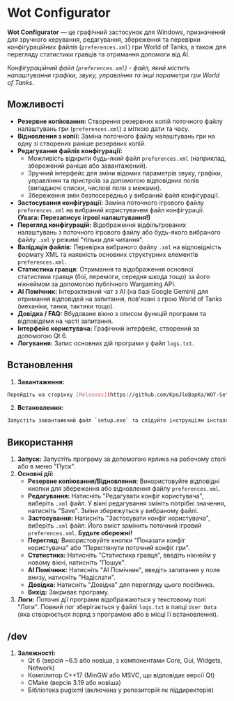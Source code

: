 # Wot Configurator

**Wot Configurator** — це графічний застосунок для Windows, призначений для зручного керування, редагування, збереження та перевірки конфігураційних файлів (`preferences.xml`) гри World of Tanks, а також для перегляду статистики гравців та отримання допомоги від AI.

*Конфігураційний файл (`preferences.xml`) - файл, який містить налаштування графіки, звуку, управління та інші параметри гри World of Tanks.*

## Можливості

* **Резервне копіювання:** Створення резервних копій поточного файлу налаштувань гри (`preferences.xml`) з міткою дати та часу.
* **Відновлення з копії:** Заміна поточного файлу налаштувань гри на одну зі створених раніше резервних копій.
* **Редагування файлів конфігурації:**
    * Можливість відкрити будь-який файл `preferences.xml` (наприклад, збережений раніше або завантажений).
    * Зручний інтерфейс для зміни відомих параметрів звуку, графіки, управління та пристроїв за допомогою відповідних полів (випадаючі списки, числові поля з межами).
    * Збереження змін безпосередньо у вибраний файл конфігурації.
* **Застосування конфігурації:** Заміна поточного ігрового файлу `preferences.xml` на вибраний користувачем файл конфігурації. **(Увага: Перезаписує ігрові налаштування!)**
* **Перегляд конфігурацій:** Відображення відфільтрованих налаштувань з поточного ігрового файлу або будь-якого вибраного файлу `.xml` у режимі "тільки для читання".
* **Валідація файлів:** Перевірка вибраного файлу `.xml` на відповідність формату XML та наявність основних структурних елементів `preferences.xml`.
* **Статистика гравця:** Отримання та відображення основної статистики гравця (бої, перемоги, середня шкода тощо) за його нікнеймом за допомогою публічного Wargaming API.
* **AI Помічник:** Інтерактивний чат з AI (на базі Google Gemini) для отримання відповідей на запитання, пов'язані з грою World of Tanks (механіки, танки, тактики тощо).
* **Довідка / FAQ:** Вбудоване вікно з описом функцій програми та відповідями на часті запитання.
* **Інтерфейс користувача:** Графічний інтерфейс, створений за допомогою Qt 6.
* **Логування:** Запис основних дій програми у файл `logs.txt`.

## Встановлення

1.  **Завантаження:** 
```bash 
Перейдіть на сторінку [Releases](https://github.com/KpoJleBapKa/WOT-Settings) та завантажте останню версію інсталятора ("WOT Configurator v1.0 setup.exe`).
```
2.  **Встановлення:** 
```bash
Запустіть завантажений файл `setup.exe` та слідуйте інструкціям інсталятора. Він скопіює програму та всі необхідні компоненти на ваш комп'ютер і створить ярлики (якщо вибрано).
```

## Використання

1.  **Запуск:** Запустіть програму за допомогою ярлика на робочому столі або в меню "Пуск".
2.  **Основні дії:**
    * **Резервне копіювання/Відновлення:** Використовуйте відповідні кнопки для збереження або відновлення файлу `preferences.xml`.
    * **Редагування:** Натисніть "Редагувати конфіг користувача", виберіть `.xml` файл. У вікні редагування змініть потрібні значення, натисніть "Save". Зміни збережуться у вибраному файлі.
    * **Застосування:** Натисніть "Застосувати конфіг користувача", виберіть `.xml` файл. Його вміст замінить поточний ігровий `preferences.xml`. **Будьте обережні!**
    * **Перегляд:** Використовуйте кнопки "Показати конфіг користувача" або "Переглянути поточний конфіг гри".
    * **Статистика:** Натисніть "Статистика гравця", введіть нікнейм у новому вікні, натисніть "Пошук".
    * **AI Помічник:** Натисніть "AI Помічник", введіть запитання у поле внизу, натисніть "Надіслати".
    * **Довідка:** Натисніть "Довідка" для перегляду цього посібника.
    * **Вихід:** Закриває програму.
3.  **Логи:** Поточні дії програми відображаються у текстовому полі "Логи". Повний лог зберігається у файлі `logs.txt` в папці `User Data` (яка створюється поряд з програмою або в місці її встановлення).

## /dev

1.  **Залежності:**
    * Qt 6 (версія ~6.5 або новіша, з компонентами Core, Gui, Widgets, Network)
    * Компілятор C++17 (MinGW або MSVC, що відповідає версії Qt)
    * CMake (версія 3.19 або новіша)
    * Бібліотека pugixml (включена у репозиторій як піддиректорія)
